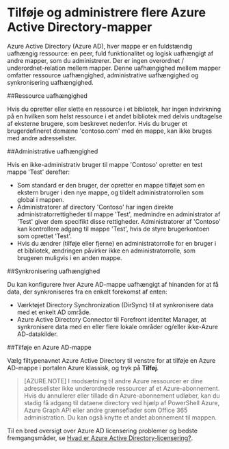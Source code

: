<properties
   pageTitle="Tilføje og administrere flere Azure Active Directory-kataloger | Microsoft Azure"
   description="Instruktioner og bedste fremgangsmåder til at tilføje og administrere din Azure Active Directory-kataloger, som oplyser om mapper som en fuldstændig uafhængig ressourcer"
   services="active-directory"
   documentationCenter=""
   authors="curtand"
   manager="femila"
   editor=""/>

<tags
   ms.service="active-directory"
   ms.devlang="na"
   ms.topic="article"
   ms.tgt_pltfrm="na"
   ms.workload="identity"
   ms.date="08/23/2016"
   ms.author="curtand"/>

# <a name="add-and-manage-multiple-azure-active-directory-directories"></a>Tilføje og administrere flere Azure Active Directory-mapper

Azure Active Directory (Azure AD), hver mappe er en fuldstændig uafhængig ressource: en peer, fuld funktionalitet og logisk uafhængigt af andre mapper, som du administrerer. Der er ingen overordnet / underordnet-relation mellem mapper. Denne uafhængighed mellem mapper omfatter ressource uafhængighed, administrative uafhængighed og synkronisering uafhængighed.

##<a name="resource-independence"></a>Ressource uafhængighed

Hvis du opretter eller slette en ressource i et bibliotek, har ingen indvirkning på en hvilken som helst ressource i et andet bibliotek med delvis undtagelse af eksterne brugere, som beskrevet nedenfor. Hvis du bruger et brugerdefineret domæne 'contoso.com' med én mappe, kan ikke bruges med andre adresselister.

##<a name="administrative-independence"></a>Administrative uafhængighed

Hvis en ikke-administrativ bruger til mappe 'Contoso' opretter en test mappe 'Test' derefter:
- Som standard er den bruger, der opretter en mappe tilføjet som en ekstern bruger i den nye mappe, og tildelt administratorrollen som global i mappen.
- Administratorer af directory 'Contoso' har ingen direkte administratorrettigheder til mappe 'Test', medmindre en administrator af 'Test' giver dem specifikt disse rettigheder. Administratorer af 'Contoso' kan kontrollere adgang til mappe 'Test', hvis de styre brugerkontoen som oprettet 'Test'.
- Hvis du ændrer (tilføje eller fjerne) en administratorrolle for en bruger i et bibliotek, ændringen påvirker ikke en administratorrolle, som brugeren muligvis i en anden mappe.

##<a name="synchronization-independence"></a>Synkronisering uafhængighed

Du kan konfigurere hver Azure AD-mappe uafhængigt af hinanden for at få data, der synkroniseres fra en enkelt forekomst af enten:
  - Værktøjet Directory Synchronization (DirSync) til at synkronisere data med et enkelt AD område.
  - Azure Active Directory Connector til Forefront identitet Manager, at synkronisere data med en eller flere lokale områder og/eller ikke-Azure AD-datakilder.

##<a name="add-an-azure-ad-directory"></a>Tilføje en Azure AD-mappe

Vælg filtypenavnet Azure Active Directory til venstre for at tilføje en Azure AD-mappe i portalen Azure klassisk, og tryk på **Tilføj**.

> [AZURE.NOTE]   I modsætning til andre Azure ressourcer er dine adresselister ikke underordnede ressourcer af et Azure-abonnement. Hvis du annullerer eller tillade din Azure-abonnement udløber, kan du stadig få adgang til dataene directory ved hjælp af PowerShell Azure, Azure Graph API eller andre grænseflader som Office 365 administration. Du kan også knytte et andet abonnement til mappen.

Til en bred oversigt over Azure AD licensering problemer og bedste fremgangsmåder, se [Hvad er Azure Active Directory-licensering?](active-directory-licensing-what-is.md).
